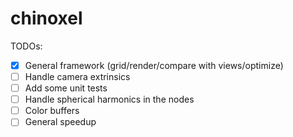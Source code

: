 # chinoxel

TODOs:

- [x] General framework (grid/render/compare with views/optimize)
- [ ] Handle camera extrinsics
- [ ] Add some unit tests
- [ ] Handle spherical harmonics in the nodes
- [ ] Color buffers
- [ ] General speedup
